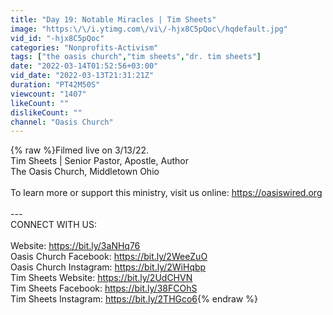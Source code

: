```yaml
---
title: "Day 19: Notable Miracles | Tim Sheets"
image: "https:\/\/i.ytimg.com\/vi\/-hjx8C5pQoc\/hqdefault.jpg"
vid_id: "-hjx8C5pQoc"
categories: "Nonprofits-Activism"
tags: ["the oasis church","tim sheets","dr. tim sheets"]
date: "2022-03-14T01:52:56+03:00"
vid_date: "2022-03-13T21:31:21Z"
duration: "PT42M50S"
viewcount: "1407"
likeCount: ""
dislikeCount: ""
channel: "Oasis Church"
---
```

{% raw %}Filmed live on 3/13/22.<br />Tim Sheets | Senior Pastor, Apostle, Author<br />The Oasis Church, Middletown Ohio<br /><br />To learn more or support this ministry, visit us online: <a rel="nofollow" target="blank" href="https://oasiswired.org">https://oasiswired.org</a><br /><br />---<br />CONNECT WITH US:<br /><br />Website: <a rel="nofollow" target="blank" href="https://bit.ly/3aNHq76">https://bit.ly/3aNHq76</a><br />Oasis Church Facebook: <a rel="nofollow" target="blank" href="https://bit.ly/2WeeZuO">https://bit.ly/2WeeZuO</a><br />Oasis Church Instagram: <a rel="nofollow" target="blank" href="https://bit.ly/2WiHqbp">https://bit.ly/2WiHqbp</a><br />Tim Sheets Website: <a rel="nofollow" target="blank" href="https://bit.ly/2UdCHVN">https://bit.ly/2UdCHVN</a><br />Tim Sheets Facebook: <a rel="nofollow" target="blank" href="https://bit.ly/38FCOhS">https://bit.ly/38FCOhS</a><br />Tim Sheets Instagram: <a rel="nofollow" target="blank" href="https://bit.ly/2THGco6">https://bit.ly/2THGco6</a>{% endraw %}
